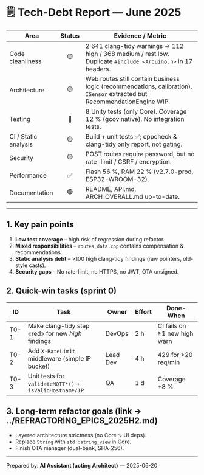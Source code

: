 # 🗒️ Tech-Debt Report — June 2025

| Area | Status | Evidence / Metric |
|------|:------:|-------------------|
| Code cleanliness | 🟡 | 2 641 clang-tidy warnings → 112 high / 368 medium / rest low. Duplicate `#include <Arduino.h>` in 17 headers. |
| Architecture | 🟡 | Web routes still contain business logic (recommendations, calibration). `ISensor` extracted but RecommendationEngine WIP. |
| Testing | 🔴 | 8 Unity tests (only Core). Coverage 12 % (gcov native). No integration tests. |
| CI / Static analysis | 🟡 | Build + unit tests ✅; cppcheck & clang-tidy only report, not gating. |
| Security | 🟡 | POST routes require password, but no rate-limit / CSRF / encryption. |
| Performance | ✅ | Flash 56 %, RAM 22 % (v2.7.0-prod, ESP32-WROOM-32). |
| Documentation | 🟢 | README, API.md, ARCH_OVERALL.md up-to-date. |

---
## 1. Key pain points
1. **Low test coverage** – high risk of regression during refactor. 
2. **Mixed responsibilities** – `routes_data.cpp` contains compensation & recommendations.
3. **Static analysis debt** – >100 high clang-tidy findings (raw pointers, old-style casts).
4. **Security gaps** – No rate-limit, no HTTPS, no JWT, OTA unsigned.

## 2. Quick-win tasks (sprint 0)
| ID | Task | Owner | Effort | Done-When |
|----|------|-------|--------|-----------|
| T0-1 | Make clang-tidy step «red» for new *high* findings | DevOps | 2 h | CI fails on ≥1 new high warn |
| T0-2 | Add `X-RateLimit` middleware (simple IP bucket) | Lead Dev | 4 h | 429 for >20 req/min |
| T0-3 | Unit tests for `validateMQTT*()` + `isValidHostname/IP` | QA | 1 d | Coverage +8 % |

## 3. Long-term refactor goals (link → ../REFRACTORING_EPICS_2025H2.md)
* Layered architecture strictness (no Core ↘ UI deps).  
* Replace `String` with `std::string_view` in Core.  
* Finish OTA manager (dual-bank, SHA-256).

---
Prepared by: **AI Assistant (acting Architect)** — 2025-06-20 